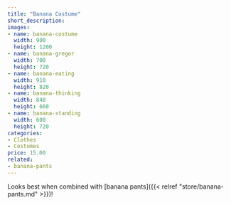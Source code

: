 ```yaml
---
title: "Banana Costume"
short_description: 
images:
- name: banana-costume
  width: 900
  height: 1200
- name: banana-gregor
  width: 700
  height: 720
- name: banana-eating
  width: 910
  height: 820
- name: banana-thinking
  width: 840
  height: 660
- name: banana-standing
  width: 600
  height: 720
categories:
- Clothes
- Costumes
price: 15.00
related:
- banana-pants
---
```


Looks best when combined with [banana pants]({{< relref "store/banana-pants.md" >}})!
